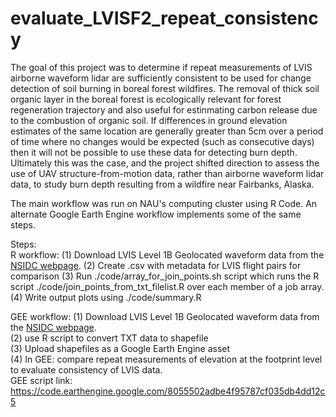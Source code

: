 # evaluate_LVISF2_repeat_consistency

The goal of this project was to determine if repeat measurements of LVIS airborne waveform lidar are sufficiently consistent to be used for change detection of soil burning in boreal forest wildfires. The removal of thick soil organic layer in the boreal forest is ecologically relevant for forest regeneration trajectory and also useful for estinmating carbon release due to the combustion of organic soil. If differences in ground elevation estimates of the same location are generally greater than 5cm over a period of time where no changes would be expected (such as consecutive days) then it will not be possible to use these data for detecting burn depth. Ultimately this was the case, and the project shifted direction to assess the use of UAV structure-from-motion data, rather than airborne waveform lidar data, to study burn depth resulting from a wildfire near Fairbanks, Alaska. 

The main workflow was run on NAU's computing cluster using R Code. An alternate Google Earth Engine workflow implements some of the same steps.

Steps:  
R workflow:
  (1) Download LVIS Level 1B Geolocated waveform data from the [NSIDC webpage](https://lvis.gsfc.nasa.gov/Data/Maps/ABoVE2017Map.html). 
  (2) Create .csv with metadata for LVIS flight pairs for comparison
  (3) Run ./code/array_for_join_points.sh script which runs the R script ./code/join_points_from_txt_filelist.R over each member of a job array.
  (4) Write output plots using ./code/summary.R

GEE workflow:
  (1) Download LVIS Level 1B Geolocated waveform data from the [NSIDC webpage](https://lvis.gsfc.nasa.gov/Data/Maps/ABoVE2017Map.html).   
  (2) use R script to convert TXT data to shapefile  
  (3) Upload shapefiles as a Google Earth Engine asset  
  (4) In GEE: compare repeat measurements of elevation at the footprint level to evaluate consistency of LVIS data.  
  GEE script link: https://code.earthengine.google.com/8055502adbe4f95787cf035db4dd12c5  
